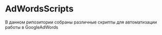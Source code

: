 # AdWordsScripts

В данном рипозитории собраны различные скрипты для автоматизации работы в GoogleAdWords
